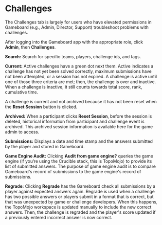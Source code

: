 # Challenges

The Challenges tab is largely for users who have elevated permissions in Gameboard (e.g., Admin, Director, Support) troubleshoot problems with challenges.

After logging into the Gameboard app with the appropriate role, click **Admin**, then **Challenges**.

**Search:** Search for specific teams, players, challenge ids, and tags.

**Current:** Active challenges have a green dot next them. Active indicates a challenge has not yet been solved correctly, maximum submissions have not been attempted, or a session has not expired. A challenge is active until one of those three criteria are met; then, the challenge is over and inactive. When a challenge is inactive, it still counts towards total score, rank, cumulative time.

A challenge is current and not archived because it has not been reset when the **Reset Session** button is clicked.

**Archived:** When a participant clicks **Reset Session**, before the session is deleted, historical information from participant and challenge event is archived. This archived session information is available here for the game admin to access.

**Submissions:** Displays a date and time stamp and the answers submitted by the player and stored in Gameboard.

**Game Engine Audit:** Clicking **Audit from game engine?** queries the game engine (if you're using the Crucible stack, this is TopoMojo) to provide its list of submitted answers. The purpose of game engine audit is to compare Gameboard's record of submissions to the game engine's record of submissions.

**Regrade:** Clicking **Regrade** has the Gameboard check all submissions by a player against expected answers again. Regrade is used when a challenge has two possible answers or players submit in a format that is correct, but that was unexpected by game or challenge developers. When this happens, the TopoMojo workspace is updated manually to include the new correct answers. Then, the challenge is regraded and the player's score updated if a previously entered incorrect answer is now correct.

